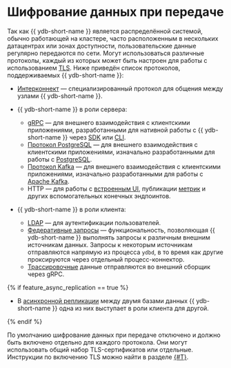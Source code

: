 # Шифрование данных при передаче

Так как {{ ydb-short-name }} является распределённой системой, обычно работающей на кластере, часто расположенным в нескольких датацентрах или зонах доступности, пользовательские данные регулярно передаются по сети. Могут использоваться различные протоколы, каждый из которых может быть настроен для работы с использованием [TLS](https://en.wikipedia.org/wiki/Transport_Layer_Security). Ниже приведён список протоколов, поддерживаемых {{ ydb-short-name }}:

* [Интерконнект](../../concepts/glossary.md#actor-system-interconnect) — специализированный протокол для общения между узлами {{ ydb-short-name }}.
* {{ ydb-short-name }} в роли сервера:

  * [gRPC](../../reference/ydb-sdk/overview-grpc-api.md) — для внешнего взаимодействия с клиентскими приложениями, разработанными для нативной работы с {{ ydb-short-name }} через [SDK](../../reference/ydb-sdk/index.md) или [CLI](../../reference/ydb-cli/index.md).
  * [Протокол PostgreSQL](../../postgresql/intro.md) — для внешнего взаимодействия с клиентскими приложениями, изначально разработанными для работы с [PostgreSQL](https://www.postgresql.org/).
  * [Протокол Kafka](../../reference/kafka-api/index.md) — для внешнего взаимодействия с клиентскими приложениями, изначально разработанными для работы с [Apache Kafka](https://kafka.apache.org/).
  * HTTP — для работы с [встроенным UI](../../reference/embedded-ui/index.md), публикации [метрик](../../devops/manual/monitoring.md) и других вспомогательных конечных эндпоинтов.

* {{ ydb-short-name }} в роли клиента:

  * [LDAP](../authentication.md#ldap) — для аутентификации пользователей.
  * [Федеративные запросы](../../concepts/federated_query/index.md) — функциональность, позволяющая {{ ydb-short-name }} выполнять запросы к различным внешним источникам данных. Запросы к некоторым источникам отправляются напрямую из процесса `ydbd`, в то время как другие проксируются через отдельный процесс-коннектор.
  * [Трассировочные](../../reference/observability/tracing/setup.md) данные отправляются во внешний сборщик через gRPC.

{% if feature_async_replication == true %}

* В [асинхронной репликации](../../concepts/async-replication.md) между двумя базами данных {{ ydb-short-name }} одна из них выступает в роли клиента для другой.

{% endif %}

По умолчанию шифрование данных при передаче отключено и должно быть включено отдельно для каждого протокола. Они могут использовать общий набор TLS-сертификатов или отдельные. Инструкции по включению TLS можно найти в разделе [{#T}](../../reference/configuration/tls.md).

